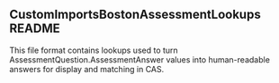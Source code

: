 ## CustomImportsBostonAssessmentLookups README

This file format contains lookups used to turn AssessmentQuestion.AssessmentAnswer values into human-readable answers for display and matching in CAS.
